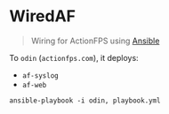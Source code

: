 # WiredAF
> Wiring for ActionFPS using [Ansible](http://docs.ansible.com/ansible/index.html)

To `odin` (`actionfps.com`), it deploys:
* `af-syslog`
* `af-web`

```
ansible-playbook -i odin, playbook.yml
```
